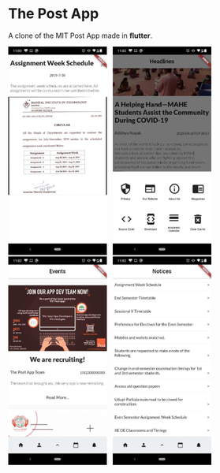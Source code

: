# The Post App
A clone of the MIT Post App made in **flutter**.

<div display="flex">
 <img src="screenshots/1.jpeg" width="200" height="423"/>&nbsp;&nbsp;
 <img src="screenshots/3.jpeg" width="200" height="423"/>&nbsp;&nbsp;
 <img src="screenshots/4.jpeg" width="200" height="423"/>&nbsp;&nbsp;
 <img src="screenshots/5.jpeg" width="200" height="423"/>
<div>
